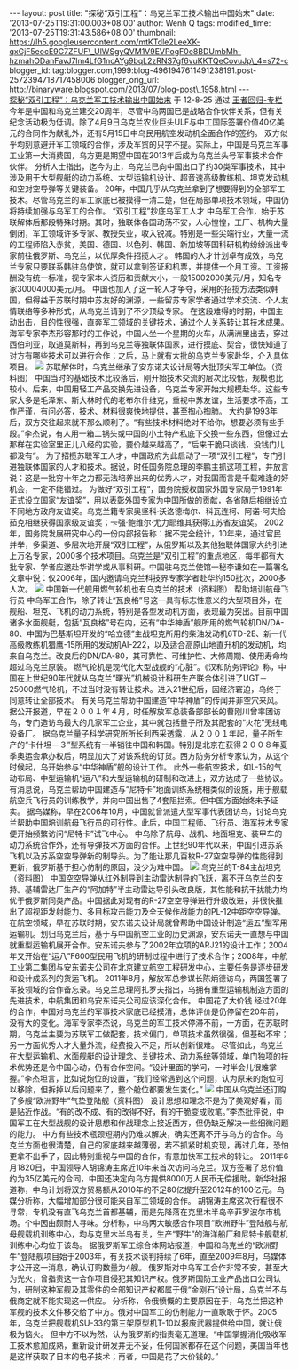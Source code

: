 --- layout: post title: "探秘“双引工程”：乌克兰军工技术输出中国始末"
date: '2013-07-25T19:31:00.003+08:00' author: Wenh Q tags:
modified\_time: '2013-07-25T19:31:43.586+08:00' thumbnail:
https://lh5.googleusercontent.com/mtKTdle2LeeXK-qxGjF5eocE9C7ZFUF\_UlWSgyQVM1V9EVPogF0e8BDUmbMh-hzmahODanFavJ7lm4LfG1ncAYg9bqL2zRNS7gf6vuKKTQeCovuJp\_4=s72-c
blogger\_id:
tag:blogger.com,1999:blog-4961947611491238191.post-2572394718717458006
blogger\_orig\_url:
http://binaryware.blogspot.com/2013/07/blog-post\_1958.html ---
[\
探秘“双引工程”：乌克兰军工技术输出中国始末](http://blog.china.com/u/060604/863/201208/10084960.html)
于 12-8-25 通过 [王者回归-专栏](http://blog.china.com/u/060604/863/)
今年是中国和乌克兰建交20周年，尽管中乌两国已是战略合作伙伴关系，但有关纪念活动极为低调。除了4月9日乌克兰农业巨头ULF与中工国际签署价值40亿美元的合同作为献礼外，还有5月15日中乌民用航空发动机全面合作的签约。
双方似乎均刻意避开军工领域的合作，涉及军贸的只字不提。实际上，中国是乌克兰军事工业第一大消费国，乌方更是期望中国在2013年后成为乌克兰头号军事技术合作伙伴。
分析人士指出，迄今为止，乌克兰已向中国出口了约30类军事技术，其中涉及用于大型舰艇的动力系统、大型运输机设计、超音速高级教练机、坦克发动机和空对空导弹等关键装备。
20年，中国几乎从乌克兰拿到了想要得到的全部军工技术。尽管乌克兰的军工家底已被摸得一清二楚，但在局部单项技术领域，中国仍将持续加强与乌军工的合作。
“双引工程”抄底乌军工人才
中乌军工合作，始于苏联解体后那段特殊时期。其时，独联体各国动荡不安，人心惶惶，工厂、机构大量倒闭，军工领域许多专家、教授失业，收入锐减。特别是一些尖端行业，大量一流的工程师陷入赤贫，美国、德国、以色列、韩国、新加坡等国科研机构纷纷派出专家前往俄罗斯、乌克兰，以优厚条件招揽人才。
韩国的人才计划卓有成效，乌克兰专家只要联系韩驻乌使馆，就可以拿到签证和机票，并提供一个月工资。工资报酬没有统一标准，视专家本人资历和贡献大小，一般15002000美元/月，知名专家30004000美元/月。
中国也加入了这一轮人才争夺，采用的招揽方法类似韩国，但得益于苏联时期中苏友好的渊源，一些留苏专家学者通过学术交流、个人友情联络等多种形式，从乌克兰请到了不少顶级专家。
在这段难得的时期，中国主动出击，目的性很强，直奔军工领域的关键技术，通过个人关系转让其技术成果。海军专家李杰形容那时的工作说，中国人坐一个星期的火车，从满洲里出去，穿过西伯利亚，取道莫斯科，再到乌克兰等独联体国家，进行摸底、契合，很快知道了对方有哪些技术可以进行合作；之后，马上就有大批的乌克兰专家赴华，介入具体项目。
![](https://lh5.googleusercontent.com/mtKTdle2LeeXK-qxGjF5eocE9C7ZFUF_UlWSgyQVM1V9EVPogF0e8BDUmbMh-hzmahODanFavJ7lm4LfG1ncAYg9bqL2zRNS7gf6vuKKTQeCovuJp_4)
苏联解体时，乌克兰继承了安东诺夫设计局等大批顶尖军工单位。（资料图）
中国当时的基础技术比较落后，刚开始技术交流的层次比较低，规模也比较小。后来，中国用轻工产品交换先进设备，乌克兰专家开始大规模赴华。这些专家大多是毛泽东、斯大林时代的老布尔什维克，重视中苏友谊，生活要求不高，工作严谨，有问必答，技术、材料很爽快地提供，甚至掏心掏肺。
大约是1993年后，双方交往起来就不那么顺利了。“有些技术材料绝对不给你，想要必须有些手段。”李杰说，有人用一箱二锅头或中国的小土特产私底下交换一些东西，但像过去那样在实验室里正儿八经的实验，要价越来越高了，“后来干脆只谈钱，没钱门儿都没有”。
为了招揽苏联军工人才，中国政府为此启动了一项“双引工程”，专门引进独联体国家的人才和技术。据说，时任国务院总理的李鹏主抓这项工程，并放言说：这是一批穷十年之力都无法培养出来的优秀人才，对我国而言是千载难逢的好机会，一定不能错过。
为做好“双引工程”，国务院授权国家外国专家局于1991年正式设立国家“友谊奖”，用以表彰外国专家为中国所做的贡献，各省随后相继设立不同地方政府友谊奖。乌克兰籍专家奥坚科·沃洛德梅尔、科瓦连柯、阿诺·阿夫恰茹克相继获得国家级友谊奖；卡强·鲍维尔·尤力耶维其获得江苏省友谊奖。
2002年，国务院发展研究中心的一份内部报告称：据不完全统计，10年来，通过官民并举，多渠道、多层次地开展“双引工程”，从俄罗斯以及其他独联体国家大约引进上万名专家，2000多个技术项目。乌克兰是“双引工程”的重点地区，每年都有大批专家、学者应邀赴华讲学或从事科研。中国驻乌克兰使馆一秘李谦如在一篇署名文章中说：仅2006年，国内邀请乌克兰科技界专家学者赴华约150批次，2000多人次。
![](https://lh5.googleusercontent.com/FdLM3etYG0RPA5ufQivDBE4mXT4ERfuDqKAHAHryPvAQIpA2phtdyuot5-zo3KXhYVn6pH2l8K-0iWvene1EoDp-98AxrvnrZpyZ7rtxkIJjpfP8vtg)
中国新一代舰用燃气轮机也有乌克兰的技术（资料图）
帮助培训航母飞行员
中乌军工合作，除了转让“瓦良格”号这一具有标志性意义的大型项目外，在舰船、坦克、飞机的动力系统，特别是各型发动机方面，表现最为突出。目前中国诸多水面舰艇，包括“瓦良格”号在内，还有“中华神盾”舰所用的燃气轮机DN/DA-80、中国为巴基斯坦开发的“哈立德”主战坦克所用的柴油发动机6TD-2E、新一代高级教练机猎鹰-15所用的发动机AI-222，以及适合高原山地直升机的发动机，均来自乌克兰。改良后的DN/DA-80，其可靠性、可维护性、大修周期、使用寿命均超过乌克兰原装。
燃气轮机是现代化大型战舰的“心脏”。《汉和防务评论》称，中国在上世纪90年代就从乌克兰“曙光”机械设计科研生产联合体引进了UGT－25000燃气轮机，不过当时没有转让技术。进入21世纪后，因经济窘迫，乌终于同意转让全部技术。
有关乌克兰帮助中国建造“中华神盾”的传闻并非空穴来风。据公开报道，早在２００１年４月，时任解放军总装备部部长的曹刚川曾率团访乌，专门造访乌最大的几家军工企业，其中就包括量子所及其配套的“火花”无线电设备厂。
据乌克兰量子科学研究所所长利西采透露，从２００１年起，量子所生产的“卡什坦－３”型系统有一半销往中国和韩国。特别是北京在获得２００８年夏季奥运会承办权后，明显加大了对该系统的订货。西方防务分析专家认为，从这个时候起，乌开始参与“中华神盾”舰的设计工作。
此外一些航空技术，如L-15的气动布局、中型运输机“运八”和大型运输机的研制和改进上，双方达成了一些协议。有消息说，乌克兰帮助中国建造与“尼特卡”地面训练系统相类似的设施，用于舰载航空兵飞行员的训练教学，并向中国出售了4套阻拦索。但中国方面始终未予证实。
据乌媒称，早在2006年10月，中国就曾派遣大型军事代表团访乌，讨论乌克兰帮助中国培训航母飞行员的可行性。此后，中国工程师、飞行员、海军技术专家便开始频繁访问“尼特卡”试飞中心。
中乌除了航母、战机、地面坦克、装甲车的动力系统合作外，还有导弹技术方面的合作。上世纪90年代以来，中国引进苏系飞机以及苏系空空导弹新的制导头。为了能让那几百枚R-27空空导弹的性能得到更新，俄罗斯基于担心仿制的原因，没少为难中国。
![](https://lh4.googleusercontent.com/HuCX23Mb44G8a11XnXAbfhMbu4LzOhz4pvbDhmZXquzSYBss7GKVGUcDPdwPA64qn6Pk0SB9zfzxBqjJLecfW8FnfghEhS9zSEdROhr3JBHdtA6QGLk)
乌克兰的T-84主战坦克（资料图）
中国空空导弹从红外制导到主动雷达制导的飞跃，离不开乌克兰的支持。基辅雷达厂生产的“阿加特”半主动雷达导引头改良版，其性能和抗干扰能力均优于俄罗斯同类产品。中国据此对现有的R-27空空导弹进行升级改进，并很快推出了超视距发射能力、多目标攻击能力及全天候作战能力的PL-12中距空空导弹。
在航空领域，早在苏联时期，安东诺夫设计局就曾帮助中国设计制造“运五”型军用运输机。划归乌克兰后，基于与中国航空工业的历史渊源，安东诺夫一直想与中国就重型运输机展开合作。安东诺夫参与了2002年立项的ARJ21的设计工作；2004年又开始在“运八”F600型民用飞机的研制过程中进行了技术合作；2008年，中航工业第二集团与安东诺夫公司在北京建立航空工程研发中心，主要任务是逐步研发和设计成系列的货运飞机。
2011年8月，解放军总参谋长陈炳德访乌，两国签署了军技领域的合作备忘录。乌克兰总理阿扎罗夫指出，乌拥有重型运输机制造方面的先进技术，中航集团和乌安东诺夫公司应该深化合作。
中国花了大价钱
经过20年的合作，中国对乌克兰的军事技术家底已经摸清，总体评价是仍停留在20年前，没有大的变化。海军专家李杰说，乌克兰的军工技术停滞不前，一方面，在苏联时期，乌克兰主要为苏联军工做配套，技术偏门，单项技术虽然很强，但基础不牢；另一方面优秀人才大量外流，经费投入不足，所以创新很难。
尽管如此，乌克兰在大型运输机、水面舰艇的设计理念、关键技术、动力系统等领域，单门独项的技术优势还是令中国心动，仍有合作空间。“设计里面的学问，一时半会儿很难掌握。”李杰坦言，比如说炮位的设置，“我们经常遇到这个问题，认为原来的炮位可以移除，但拆掉以后问题来了，整个舱位都要发生变化。”
![](https://lh3.googleusercontent.com/zKOzdqCBh-5q38WMGlP1Y58RZFl8j598h7CvivxmAUq0txEpxETaoPmjPPY1tuvziDDwf_EGNv_vKte1TjEv2aC78TO8LYTsW942WBEqtKJbbgFvYN0)
中国从乌克兰还订购了多艘“欧洲野牛”气垫登陆舰（资料图）
设计思想和理念不是为了美观好看，而是贴近作战。“有的改不成、有的改得不好，有的干脆变成败笔。”李杰批评说，中国军工在大型战舰的设计思想和作战理念上接近西方，但仍缺乏解决一些细微问题的能力。
中方有些技术瓶颈短期内仍难以解决，确实还离不开与乌方的合作。乌克兰方面也很清楚，自己的家底越来越薄弱，若不抓紧时机变现，再过几年，恐怕更拿不出手了，因此特别重视与中国的合作，有意加快军工技术的转让。
2011年6月1820日，中国领导人胡锦涛主席近10年来首次访问乌克兰。双方签署了总价值约为35亿美元的合同，中国还决定向乌方提供8000万人民币无偿援助。新华社报道称，中乌计划将双方贸易额从2010年的不足80亿提升至2012年的100亿元。乌媒分析称，大幅增加部分很可能来自军工领域的合作。
胡锦涛主席这次行程很不寻常，专机没有直飞乌克兰首都基辅，而是先降落在克里木半岛辛菲罗波尔市机场。个中因由颇耐人寻味。分析称，中乌两大敏感合作项目“欧洲野牛”登陆舰与航母舰载机训练中心，均与克里木半岛有关，生产“野牛”的海洋船厂和尼特卡舰载机训练中心均位于该岛。
据俄罗斯军工综合体网站报道，中国和乌克兰的“欧洲野牛”登陆舰项目始于2003年，有关技术谈判持续了6年，直至2009年8月，乌媒体才公开这一消息，确认订购数量为4艘。
俄罗斯对中乌军工合作非常不安，甚至大为光火，曾指责这一合作项目侵犯其知识产权。俄罗斯国防工业产品出口公司认为，研制这种军舰及其零件的全部知识产权都属于俄“金刚石”设计局，乌克兰不与俄商定就不能实现这一供应。
分析称，令俄愤慨的主要原因在于，乌克兰把这种军舰的技术文件移交给了中方。俄对中国军工的仿制能力一直耿耿于怀。2005年，乌克兰把舰载机SU-33的第三架原型机T-10以报废武器提供给中国，就让俄极为恼火。
但中方不以为然，认为俄罗斯的指责毫无道理。“中国掌握消化吸收军工技术愈加成熟，重新设计研发并无不妥，任何国家都存在这个问题，美国当年也是这样获取了日本的电子技术；再者，中国是花了大价钱的。”
